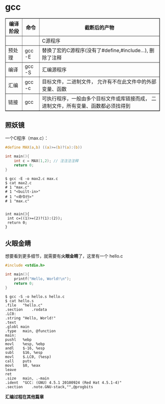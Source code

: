 # gcc

<table border="1">
 <tr>
  <th>编译阶段</th>
  <th>命令</th>
  <th>截断后的产物</th>
 </tr>
 <tr>
  <td></td>
  <td></td>
  <td>C源程序</td>
 </tr>
 <tr>
  <td>预处理</td>
  <td>gcc -E</td>
  <td>替换了宏的C源程序(没有了#define,#include…),
	删除了注释</td>
 </tr>
 <tr>
  <td>编译</td>
  <td>gcc -S</td>
  <td>汇编源程序</td>
 </tr>
 <tr>
  <td>汇编</td>
  <td>gcc -c</td>
  <td>目标文件，二进制文件，
  允许有不在此文件中的外部变量、函数</td>
 </tr>
 <tr>
  <td>链接</td>
  <td>gcc</td>
  <td>可执行程序，一般由多个目标文件或库链接而成，
	二进制文件，所有变量、函数都必须找得到</td>
 </tr>
</table>

## 照妖镜

一个C程序（max.c）：

```C
#define MAX(a,b) ((a)>=(b)?(a):(b))

int main(){
	int c = MAX(1,2); // 注注注注释
	return 0;
}
```

```Shell
$ gcc -E -o max2.c max.c
$ cat max2.c
# 1 "max.c"
# 1 "<built-in>"
# 1 "<命令行>"
# 1 "max.c"


int main(){
 int c=((1)>=(2)?(1):(2));
 return 0;
}
```

## 火眼金睛

想要看到更多细节，就需要有**火眼金睛**了，这里有一个 hello.c

```c
#include <stdio.h>

int main(){
	printf("Hello, World!\n");
	return 0;
}
```

```shell
$ gcc -S -o hello.s hello.c
$ cat hello.s
.file	"hello.c"
.section	.rodata
.LC0:
.string	"Hello, World!"
.text
.globl main
.type	main, @function
main:
pushl	%ebp
movl	%esp, %ebp
andl	$-16, %esp
subl	$16, %esp
movl	$.LC0, (%esp)
call	puts
movl	$0, %eax
leave
ret
.size	main, .-main
.ident	"GCC: (GNU) 4.5.1 20100924 (Red Hat 4.5.1-4)"
.section	.note.GNU-stack,"",@progbits
```

**汇编过程在其他篇章**
